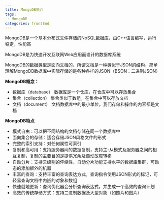 ```yaml
---
title: MongoDB简介
tags: 
 - MongoDB
categories: frontEnd
---
```


MongoDB是一个基本分布式文件存储的NoSQL数据库，由C++语言编写，运行稳定，性能高

MongoDB是为快速开发互联网Web应用而设计的数据库系统
    
MongoDB的数据类型是面向文档的，所谓文档是一种类似于JSON的结构，简单理解MongoDB数据库中实际存储的是各种各样的JSON（BSON：二进制JSON）
    
**MongoDB概念：**  
* 数据库（database） 数据库是一个仓库，在仓库中可以存放集合
* 集合（collection） 集合类似于数组，在集合中可以存放文档
* 文档（document） 文档数据库中的最小单位，我们存储和操作的内容都是文档
        
        
**MongoDB特点**  
* 模式自由：可以把不同结构的文档存储在同一个数据库中
* 面向集合的存储：适合存储JSON风格文件的形式
* 完整的索引支持：对任何属性可索引
* 复制和高可用：支持服务器间的数据复制，支持主-从模式及服务器之间的相互复制，复制的主要目的是提供冗余及自动故障转移
* 自动分片：支持云级别的伸缩性，自动分片功能支持水平的数据库集群，可动态的添加额外的机器
* 丰富的查询：支持丰富的查询表达方式，查询指令使用JSON形式的标记，可轻易查询文档中内嵌的对象和数组
* 快速就地更新：查询优化器会分析查询表达式，并生成一个高效的查询计划
* 高效的传统存储方式：支持二进制数据及大型对象（如照片和图片）
     
